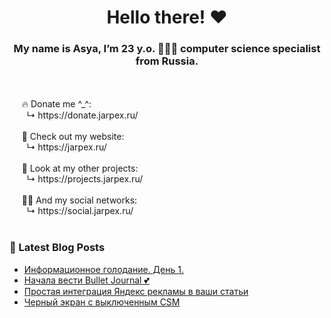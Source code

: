 <h1 align="center"> Hello there! ❤️</h1>
<h3 align="center">My name is Asya, I’m 23 y.o. 👩🏻‍💻 computer science specialist from Russia.</h3>
<br/>
<br/>
&nbsp;&nbsp;&nbsp;&nbsp;&nbsp;🔥 Donate me ^_^:<br/>
&nbsp;&nbsp;&nbsp;&nbsp;&nbsp;&nbsp;&nbsp;↳ https://donate.jarpex.ru/
<br/>
<br/>
&nbsp;&nbsp;&nbsp;&nbsp;&nbsp;🌸 Check out my website:<br/>
&nbsp;&nbsp;&nbsp;&nbsp;&nbsp;&nbsp;&nbsp;↳ https://jarpex.ru/
<br/>
<br/>
&nbsp;&nbsp;&nbsp;&nbsp;&nbsp;🌱 Look at my other projects:<br/>
&nbsp;&nbsp;&nbsp;&nbsp;&nbsp;&nbsp;&nbsp;↳ https://projects.jarpex.ru/
<br/>
<br/>
&nbsp;&nbsp;&nbsp;&nbsp;&nbsp;👧🏻 And my social networks:<br/>
&nbsp;&nbsp;&nbsp;&nbsp;&nbsp;&nbsp;&nbsp;↳ https://social.jarpex.ru/
<br/>
<br/>

### 📕 Latest Blog Posts

<!-- BLOG-POST-LIST:START -->
- [Информационное голодание. День 1.](https://blog.jarpex.ru/%d0%b8%d0%bd%d1%84%d0%be%d1%80%d0%bc%d0%b0%d1%86%d0%b8%d0%be%d0%bd%d0%bd%d0%be%d0%b5-%d0%b3%d0%be%d0%bb%d0%be%d0%b4%d0%b0%d0%bd%d0%b8%d0%b5-%d0%b4%d0%b5%d0%bd%d1%8c-1/)
- [Начала вести Bullet Journal 💕](https://blog.jarpex.ru/%d0%bd%d0%b0%d1%87%d0%b0%d0%bb%d0%b0-%d0%b2%d0%b5%d1%81%d1%82%d0%b8-bullet-journal-%f0%9f%92%95/)
- [Простая интеграция Яндекс рекламы в ваши статьи](https://blog.jarpex.ru/%d0%bf%d1%80%d0%be%d1%81%d1%82%d0%b0%d1%8f-%d0%b8%d0%bd%d1%82%d0%b5%d0%b3%d1%80%d0%b0%d1%86%d0%b8%d1%8f-%d1%8f%d0%bd%d0%b4%d0%b5%d0%ba%d1%81-%d1%80%d0%b5%d0%ba%d0%bb%d0%b0%d0%bc%d1%8b-%d0%b2-%d0%b2/)
- [Черный экран с выключенным CSM](https://blog.jarpex.ru/chernyj-ekran-s-vyklyuchennym-csm/)
<!-- BLOG-POST-LIST:END -->
